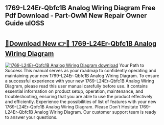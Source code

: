 ## 1769-L24Er-Qbfc1B Analog Wiring Diagram Free Pdf Download - Part-OwM New Repair Owner Guide ulOSS

# <h2><a href="http://dflo07.blite.top/?on=1769-L24Er-Qbfc1B+Analog+Wiring+Diagram">🔗Download New 👉🔴 1769-L24Er-Qbfc1B Analog Wiring Diagram</a></h2>

[![1769-L24Er-Qbfc1B Analog Wiring Diagram download](https://i.imgur.com/lujVjoI.png)](http://dflo07.blite.top/?on=1769-L24Er-Qbfc1B+Analog+Wiring+Diagram)
Your Path to Success This manual serves as your roadmap to confidently operating and maintaining your new 1769-L24Er-Qbfc1B Analog Wiring Diagram. To ensure a successful experience with your new 1769-L24Er-Qbfc1B Analog Wiring Diagram, please read this user manual carefully before use. It contains essential information on product setup, operation, maintenance, and troubleshooting, ensuring that you are able to use the product effectively and efficiently. Experience the possibilities of list of features with your new 1769-L24Er-Qbfc1B Analog Wiring Diagram. Please Don't Hesitate 1769-L24Er-Qbfc1B Analog Wiring Diagram. Our customer support team is ready to answer your questions.
